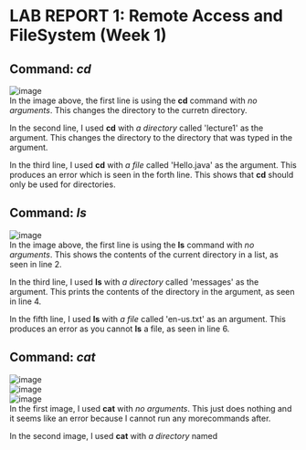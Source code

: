 # LAB REPORT 1: Remote Access and FileSystem (Week 1)

## Command: *cd*
![image](https://github.com/NairbNUCSD/cse15l-lab-reports/assets/146861770/438c82f8-bb7e-46a2-b32d-67222ccd8e7b) \
In the image above, the first line is using the **cd** command with *no arguments*.
This changes the directory to the curretn directory.

In the second line, I used **cd** with *a directory* called 'lecture1' as the argument.
This changes the directory to the directory that was typed in the argument.

In the third line, I used **cd** with *a file* called 'Hello.java' as the argument.
This produces an error which is seen in the forth line. This shows that **cd** should only be used for directories.

## Command: *ls*
![image](https://github.com/NairbNUCSD/cse15l-lab-reports/assets/146861770/bbf191de-b272-4c2a-a293-cb1ff904d223) \
In the image above, the first line is using the **ls** command with *no arguments*.
This shows the contents of the current directory in a list, as seen in line 2.

In the third line, I used **ls** with *a directory* called 'messages' as the argument.
This prints the contents of the directory in the argument, as seen in line 4.

In the fifth line, I used **ls** with *a file* called 'en-us.txt' as an argument.
This produces an error as you cannot **ls** a file, as seen in line 6.

## Command: *cat*
![image](https://github.com/NairbNUCSD/cse15l-lab-reports/assets/146861770/2cdaeccb-6f35-4896-a67a-78d02cfe03fa) \
![image](https://github.com/NairbNUCSD/cse15l-lab-reports/assets/146861770/e88d6372-58a6-4516-a2c0-a28a44ccf85c) \
![image](https://github.com/NairbNUCSD/cse15l-lab-reports/assets/146861770/a16f9587-1b7d-49a2-97ed-1dd828d3bb3f) \
In the first image, I used **cat** with *no arguments*. 
This just does nothing and it seems like an error because I cannot run any morecommands after.

In the second image, I used **cat** with *a directory* named 





